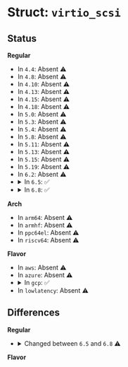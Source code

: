 # Struct: <code>virtio_scsi</code>

## Status
<b>Regular</b>
<ul>
<li>
In <code>4.4</code>: Absent ⚠️
</li>
<li>
In <code>4.8</code>: Absent ⚠️
</li>
<li>
In <code>4.10</code>: Absent ⚠️
</li>
<li>
In <code>4.13</code>: Absent ⚠️
</li>
<li>
In <code>4.15</code>: Absent ⚠️
</li>
<li>
In <code>4.18</code>: Absent ⚠️
</li>
<li>
In <code>5.0</code>: Absent ⚠️
</li>
<li>
In <code>5.3</code>: Absent ⚠️
</li>
<li>
In <code>5.4</code>: Absent ⚠️
</li>
<li>
In <code>5.8</code>: Absent ⚠️
</li>
<li>
In <code>5.11</code>: Absent ⚠️
</li>
<li>
In <code>5.13</code>: Absent ⚠️
</li>
<li>
In <code>5.15</code>: Absent ⚠️
</li>
<li>
In <code>5.19</code>: Absent ⚠️
</li>
<li>
In <code>6.2</code>: Absent ⚠️
</li>
<li>
<details>
<summary>In <code>6.5</code>: ✅</summary>

```c
struct virtio_scsi {
    struct virtio_device *vdev;
    struct virtio_scsi_event_node event_list[8];
    u32 num_queues;
    struct hlist_node node;
    bool stop_events;
    struct virtio_scsi_vq ctrl_vq;
    struct virtio_scsi_vq event_vq;
    struct virtio_scsi_vq req_vqs[0];
};
```
</details>
</li>
<li>
<details>
<summary>In <code>6.8</code>: ✅</summary>

```c
struct virtio_scsi {
    struct virtio_device *vdev;
    struct virtio_scsi_event_node event_list[8];
    u32 num_queues;
    int io_queues[3];
    struct hlist_node node;
    bool stop_events;
    struct virtio_scsi_vq ctrl_vq;
    struct virtio_scsi_vq event_vq;
    struct virtio_scsi_vq req_vqs[0];
};
```
</details>
</li>
</ul>
<b>Arch</b>
<ul>
<li>
In <code>arm64</code>: Absent ⚠️
</li>
<li>
In <code>armhf</code>: Absent ⚠️
</li>
<li>
In <code>ppc64el</code>: Absent ⚠️
</li>
<li>
In <code>riscv64</code>: Absent ⚠️
</li>
</ul>
<b>Flavor</b>
<ul>
<li>
In <code>aws</code>: Absent ⚠️
</li>
<li>
In <code>azure</code>: Absent ⚠️
</li>
<li>
<details>
<summary>In <code>gcp</code>: ✅</summary>

```c
struct virtio_scsi {
    struct virtio_device *vdev;
    struct virtio_scsi_event_node event_list[8];
    u32 num_queues;
    struct hlist_node node;
    bool stop_events;
    struct virtio_scsi_vq ctrl_vq;
    struct virtio_scsi_vq event_vq;
    struct virtio_scsi_vq req_vqs[0];
};
```
</details>
</li>
<li>
In <code>lowlatency</code>: Absent ⚠️
</li>
</ul>

## Differences
<b>Regular</b>
<ul>
<li>
<details>
<summary>Changed between <code>6.5</code> and <code>6.8</code> ⚠️</summary>
<ul>
<li>
<b>Field added. </b>
<code>int io_queues[3]</code>
</li>
</ul>
</details>
</li>
</ul>
<b>Flavor</b>
<ul>
</ul>
